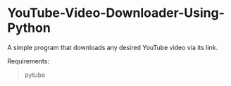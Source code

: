 # YouTube-Video-Downloader-Using-Python
A simple program that downloads any desired YouTube video via its link.

Requirements:
> pytube
